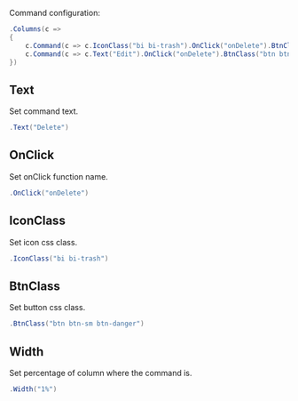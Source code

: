 Command configuration:
```csharp
.Columns(c =>
{
    c.Command(c => c.IconClass("bi bi-trash").OnClick("onDelete").BtnClass("btn btn-sm btn-danger"));
    c.Command(c => c.Text("Edit").OnClick("onDelete").BtnClass("btn btn-sm btn-success"));
})
```

## Text
Set command text.
```csharp
.Text("Delete")
```

## OnClick
Set onClick function name.
```csharp
.OnClick("onDelete")
```

## IconClass
Set icon css class.
```csharp
.IconClass("bi bi-trash")
```

## BtnClass
Set button css class.
```csharp
.BtnClass("btn btn-sm btn-danger")
```

## Width
Set percentage of column where the command is.
```csharp
.Width("1%")
```

